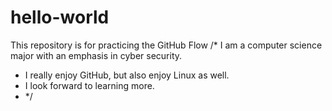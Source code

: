 # hello-world
This repository is for practicing the GitHub Flow
/* I am a computer science major with an emphasis in cyber security. 
* I really enjoy GitHub, but also enjoy Linux as well.
* I look forward to learning more.
* */
